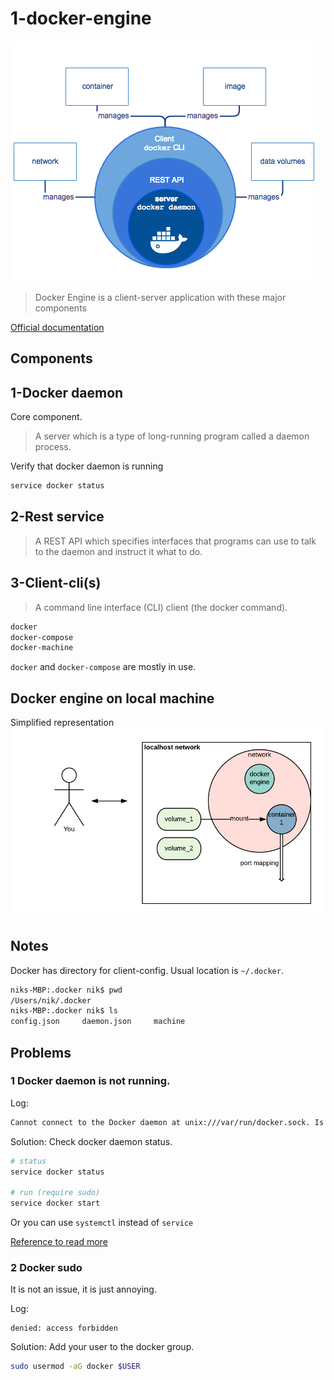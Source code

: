 # 1-docker-engine
![img](engine-components-flow.png)
> Docker Engine is a client-server application with these major components

[Official documentation](https://docs.docker.com/engine/docker-overview/)
## Components
## 1-Docker daemon 
Core component.
> A server which is a type of long-running program called a daemon process.   

Verify that docker daemon is running
```bash
service docker status
```

## 2-Rest service
> A REST API which specifies interfaces that programs can use to talk to the daemon and instruct it what to do.

## 3-Client-cli(s)
> A command line interface (CLI) client (the docker command).

```bash
docker
docker-compose
docker-machine
```

`docker` and `docker-compose` are mostly in use. 

## Docker engine on local machine
Simplified representation
![img](./docker-simplified.png)

## Notes
Docker has directory for client-config. Usual location is `~/.docker`.

```bash
niks-MBP:.docker nik$ pwd
/Users/nik/.docker
niks-MBP:.docker nik$ ls
config.json     daemon.json     machine
```

## Problems
### 1 Docker daemon is not running.  
Log:
```bash
Cannot connect to the Docker daemon at unix:///var/run/docker.sock. Is the docker daemon running?
```
Solution:
Check docker daemon status.
```bash
# status
service docker status

# run (require sudo)
service docker start
```
Or you can use `systemctl` instead of `service`

[Reference to read more](https://www.2daygeek.com/how-to-check-all-running-services-in-linux/)
### 2 Docker sudo
It is not an issue, it is just annoying.  

Log:
```
denied: access forbidden
```
Solution: Add your user to the docker group.
```bash
sudo usermod -aG docker $USER
``` 
